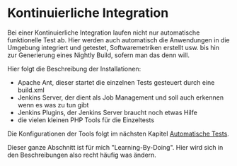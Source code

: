 # Kontinuierliche Integration

Bei einer Kontinuierliche Integration laufen nicht nur automatische funktionelle Test ab. Hier werden auch automatisch die Anwendungen in die Umgebung integriert und getestet, Softwaremetriken erstellt usw. bis hin zur Generierung eines Nightly Build, sofern man das denn will.

Hier folgt die Beschreibung der Installationen:

- Apache Ant, dieser startet die einzelnen Tests gesteuert durch eine build.xml
- Jenkins Server, der dient als Job Management und soll auch erkennen wenn es was zu tun gibt
- Jenkins Plugins, der Jenkins Server braucht noch etwas Hilfe
- die vielen kleinen PHP Tools für die Einzeltests  

Die Konfigurationen der Tools folgt im nächsten Kapitel [Automatische Tests](../06-automatische-tests/README.md).

Dieser ganze Abschnitt ist für mich "Learning-By-Doing". Hier wird sich in den Beschreibungen also recht häufig was ändern.